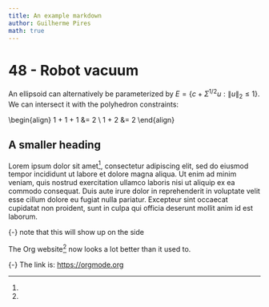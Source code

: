 ```yaml
---
title: An example markdown
author: Guilherme Pires
math: true
---
```


# 48 - Robot vacuum

An ellipsoid can alternatively be parameterized by
$E = \{c + \Sigma^{1/2} u : {\lVert u \rVert}_2 \leq 1 \}$.
We can intersect it with the polyhedron constraints:

\begin{align}
1 + 1 + 1 &= 2 \\
   1 + 2 &= 2
\end{align}


## A smaller heading

Lorem ipsum dolor sit amet[^mn], consectetur adipiscing elit, sed do eiusmod tempor incididunt ut labore et dolore magna aliqua. Ut enim ad minim veniam, quis nostrud exercitation ullamco laboris nisi ut aliquip ex ea commodo consequat. Duis aute irure dolor in reprehenderit in voluptate velit esse cillum dolore eu fugiat nulla pariatur. Excepteur sint occaecat cupidatat non proident, sunt in culpa qui officia deserunt mollit anim id est laborum.

[^mn]: 
  {-} note that this will show up on the side


The Org website[^mn2] now looks a lot better than it used to.

[^mn2]:
  {-} The link is: https://orgmode.org
